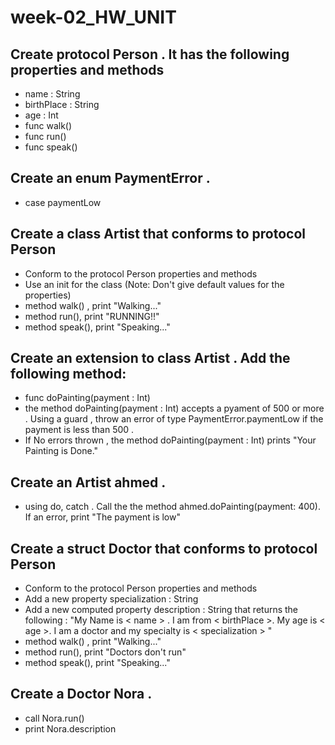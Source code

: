 # week-02_HW_UNIT

## Create  protocol Person . It has the following properties and methods
- name : String
- birthPlace : String
- age : Int
- func walk()
- func run()
- func speak()


## Create an enum PaymentError . 
- case paymentLow

## Create a class Artist that conforms to protocol Person
- Conform to the protocol Person properties and methods
- Use an init for the class (Note: Don't give default values for the properties)
- method walk() , print "Walking..."
- method run(), print "RUNNING!!"
- method speak(), print "Speaking..."

## Create an extension to class Artist . Add the following method:
- func doPainting(payment : Int)
- the method doPainting(payment : Int) accepts a pyament of 500 or more . Using a guard , throw an error of type PaymentError.paymentLow if the payment is less than 500 .
- If No errors thrown , the method doPainting(payment : Int) prints "Your Painting is Done."


## Create an Artist ahmed . 
- using do, catch . Call the the method ahmed.doPainting(payment: 400). If an error, print "The payment is low"


## Create a struct Doctor that conforms to protocol Person
- Conform to the protocol Person properties and methods
- Add a new property specialization : String
- Add a new computed property description : String that returns the following : "My Name is < name > . I am from < birthPlace >. My age is < age >. I am a doctor and my specialty is < specialization > "
- method walk() , print "Walking..."
- method run(), print "Doctors don't run"
- method speak(), print "Speaking..."

## Create a Doctor Nora .
- call Nora.run()
- print Nora.description












